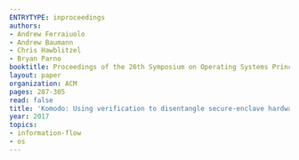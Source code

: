 ```yaml
---
ENTRYTYPE: inproceedings
authors:
- Andrew Ferraiuolo
- Andrew Baumann
- Chris Hawblitzel
- Bryan Parno
booktitle: Proceedings of the 26th Symposium on Operating Systems Principles
layout: paper
organization: ACM
pages: 287-305
read: false
title: 'Komodo: Using verification to disentangle secure-enclave hardware from software'
year: 2017
topics:
- information-flow
- os
---
```


